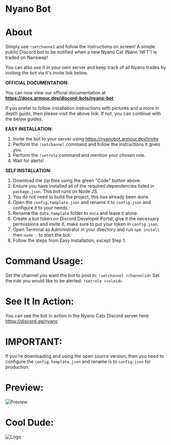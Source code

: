 # Nyano Bot

# About
Simply use `!setchannel` and follow the instructions on screen!
A simple public Discord bot to be notified when a new Nyano Cat (Nano 'NFT') is traded on Nanswap!

You can also use it in your own server and keep track of all Nyano trades by inviting the bot via it's invite link below.

**OFFICIAL DOCUMENTATION:**

You can now view our official documentation at **https://docs.armour.dev/discord-bots/nyano-bot**

If you prefer to follow installation instructions with pictures and a more in depth guide, then please visit the above link. 
If not, you can continue with the below guides.


**EASY INSTALLATION:**
1. Invite the bot to your server using https://nyanobot.armour.dev/invite
2. Perform the `!setchannel` command and follow the instructions it gives you.
3. Perform the `!setrole` command and mention your chosen role.
4. Wait for alerts!


**SELF INSTALLATION:**
1. Download the zip files using the green "Code" button above.
2. Ensure you have installed all of the required dependencies listed in `package.json`. This bot runs on Node JS.
3. You do not need to build the project, this has already been done.
4. Open the `config.template.json` and rename it to `config.json` and configure it to your needs.
5. Rename the `data.template` folder to `data` and leave it alone.
6. Create a bot token on Discord Developer Portal, give it the necessary permissions and invite it, make sure to put your token in `config.json`.
7. Open Terminal as Administrator in your directory and run `npm install` then `node .` to start the bot.
8. Follow the steps from Easy Installation, except Step 1.


# Command Usage:
Set the channel you want the bot to post in: `!setchannel <channelid>` 
Set the role you would like to be alerted: `!setrole <roleid>`


# See It In Action:
You can see the bot in action in the Nyano Cats Discord server here: https://discord.gg/nyano


# IMPORTANT:
If you're downloading and using the open source version, then you need to configure the `config.template.json` and rename is to `config.json` for production.


# Preview:
![Preview](https://media.discordapp.net/attachments/904261276899880970/1191681100297273455/image.png?ex=65a65282&is=6593dd82&hm=dd42f4b592aba676347115183c98f1fd97a39fd6056f2d9d62e372d01731abaa&=&format=webp&quality=lossless)


# Cool Dude:
![Logo](https://media.discordapp.net/attachments/904261276899880970/1191611383624777750/91594f45-a8bf-4a25-b4fc-ce6e8e3f4034-min-removebg-preview.png?ex=65a61194&is=65939c94&hm=9ec3b2e0b6da147c1bcbc7e74e5c07ebbd82a845bafd4f1c8ea0bde6b4541138&=&format=webp&quality=lossless)
